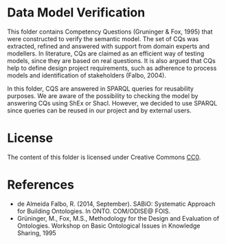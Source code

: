 # Data Model Verification

This folder contains Competency Questions (Gruninger & Fox, 1995) that were constructed to verify the semantic model. The set of CQs was extracted, refined and answered with support from domain experts and modellers. In literature, CQs are claimed as an efficient way of testing models, since they are based on real questions. It is also argued that CQs help to define design project requirements, such as adherence to process models and identification of stakeholders (Falbo, 2004).

In this folder, CQS are answered in SPARQL queries for reusability purposes. We are aware of the possibility to checking the model by answering CQs using ShEx or Shacl. However, we decided to use SPARQL since queries can be reused in our project and by external users.

# License
The content of this folder is licensed under Creative Commons [CC0](https://creativecommons.org/share-your-work/public-domain/cc0/).

# References
- de Almeida Falbo, R. (2014, September). SABiO: Systematic Approach for Building Ontologies. In ONTO. COM/ODISE@ FOIS.
- Grüninger, M., Fox, M.S., Methodology for the Design and Evaluation of Ontologies. Workshop on Basic Ontological Issues in Knowledge Sharing, 1995
